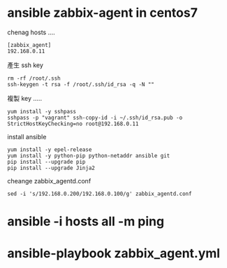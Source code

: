 # ansible zabbix-agent in centos7

chenag hosts ....
```
[zabbix_agent]
192.168.0.11
```

產生 ssh key
```
rm -rf /root/.ssh
ssh-keygen -t rsa -f /root/.ssh/id_rsa -q -N ""
```
複製 key .....
```
yum install -y sshpass
sshpass -p "vagrant" ssh-copy-id -i ~/.ssh/id_rsa.pub -o StrictHostKeyChecking=no root@192.168.0.11
```

install ansible
```
yum install -y epel-release
yum install -y python-pip python-netaddr ansible git
pip install --upgrade pip
pip install --upgrade Jinja2
```
cheange zabbix_agentd.conf
```
sed -i 's/192.168.0.200/192.168.0.100/g' zabbix_agentd.conf
```

# ansible -i hosts all -m ping

# ansible-playbook zabbix_agent.yml




